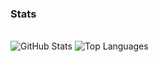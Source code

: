 <p align="center">

<p align="center">

### Stats
<br>
<img src="https://github-readme-stats.vercel.app/api?username=Tylxr-r&show_icons=true&theme=dark&hide_border=true&count_private=true" alt="GitHub Stats" />
<img src="https://github-readme-stats.vercel.app/api/top-langs/?username=Tylxr-r&layout=compact&theme=dark&hide_border=true" alt="Top Languages" />

</p>

<p align="center">
